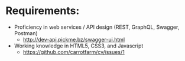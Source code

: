 # Requirements:
- Proficiency in web services / API design (REST, GraphQL, Swagger, Postman)
   - http://dev-api.pickme.bz/swagger-ui.html
- Working knowledge in HTML5, CSS3, and Javascript
   - https://github.com/carrotfarm/cv/issues/1


